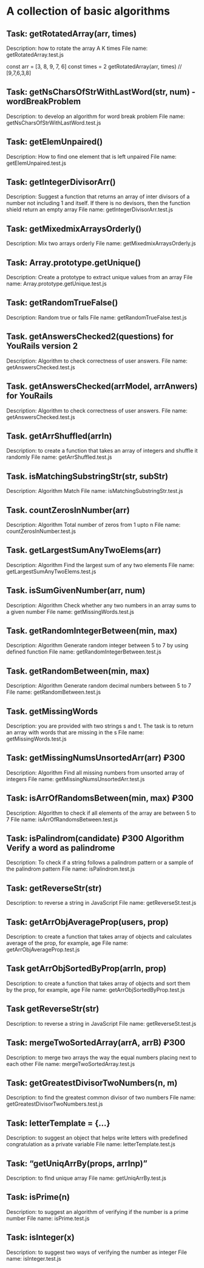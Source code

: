 # A collection of basic algorithms

## Task: getRotatedArray(arr, times)

Description: how to rotate the array A K times
File name: getRotatedArray.test.js

const arr = [3, 8, 9, 7, 6]
const times = 2
getRotatedArray(arr, times) // [9,7,6,3,8]

## Task: getNsCharsOfStrWithLastWord(str, num) - wordBreakProblem

Description: to develop an algorithm for word break problem
File name: getNsCharsOfStrWithLastWord.test.js

## Task: getElemUnpaired()

Description: How to find one element that is left unpaired
File name: getElemUnpaired.test.js

## Task: getIntegerDivisorArr()

Description: Suggest a function that returns an array of inter divisors of a number not including 1 and itself. If there is no devisors, then the function shield return an empty array
File name: getIntegerDivisorArr.test.js

## Task: getMixedmixArraysOrderly()

Description: Mix two arrays orderly
File name: getMixedmixArraysOrderly.js

## Task: Array.prototype.getUnique()

Description: Create a prototype to extract unique values from an array
File name: Array.prototype.getUnique.test.js

## Task: getRandomTrueFalse()

Description: Random true or falls
File name: getRandomTrueFalse.test.js

## Task. getAnswersChecked2(questions) for YouRails version 2

Description: Algorithm to check correctness of user answers.
File name: getAnswersChecked.test.js

## Task. getAnswersChecked(arrModel, arrAnwers) for YouRails

Description: Algorithm to check correctness of user answers.
File name: getAnswersChecked.test.js

## Task. getArrShuffled(arrIn)

Description: to create a function that takes an array of integers and shuffle it randomly
File name: getArrShuffled.test.js

## Task. isMatchingSubstringStr(str, subStr)

Description: Algorithm Match
File name: isMatchingSubstringStr.test.js

## Task. countZerosInNumber(arr)

Description: Algorithm Total number of zeros from 1 upto n
File name: countZerosInNumber.test.js

## Task. getLargestSumAnyTwoElems(arr)

Description: Algorithm Find the largest sum of any two elements
File name: getLargestSumAnyTwoElems.test.js

## Task. isSumGivenNumber(arr, num)

Description: Algorithm Check whether any two numbers in an array sums to a given number
File name: getMissingWords.test.js

## Task. getRandomIntegerBetween(min, max)

Description: Algorithm Generate random integer between 5 to 7 by using defined function
File name: getRandomIntegerBetween.test.js

## Task. getRandomBetween(min, max)

Description: Algorithm Generate random decimal numbers between 5 to 7
File name: getRandomBetween.test.js

## Task. getMissingWords

Description: you are provided with two strings s and t. The task is to return an array with words that are missing in the s
File name: getMissingWords.test.js

## Task: getMissingNumsUnsortedArr(arr) ₽300

Description: Algorithm Find all missing numbers from unsorted array of integers
File name: getMissingNumsUnsortedArr.test.js

## Task: isArrOfRandomsBetween(min, max) ₽300

Description: Algorithm to check if all elements of the array are between 5 to 7
File name: isArrOfRandomsBetween.test.js

## Task: isPalindrom(candidate) ₽300 Algorithm Verify a word as palindrome

Description: To check if a string follows a palindrom pattern or a sample of the palindrom pattern
File name: isPalindrom.test.js

## Task: getReverseStr(str)

Description: to reverse a string in JavaScript
File name: getReverseSt.test.js

## Task: getArrObjAverageProp(users, prop)

Description: to create a function that takes array of objects and calculates average of the prop, for example, age
File name: getArrObjAverageProp.test.js

## Task getArrObjSortedByProp(arrIn, prop)

Description: to create a function that takes array of objects and sort them by the prop, for example, age
File name: getArrObjSortedByProp.test.js

## Task getReverseStr(str)

Description: to reverse a string in JavaScript
File name: getReverseSt.test.js

## Task: mergeTwoSortedArray(arrA, arrB) ₽300

Description: to merge two arrays the way the equal numbers placing next to each other
File name: mergeTwoSortedArray.test.js

## Task: getGreatestDivisorTwoNumbers(n, m)

Description: to find the greatest common divisor of two numbers
File name: getGreatestDivisorTwoNumbers.test.js

## Task: letterTemplate = {...}

Description: to suggest an object that helps write letters with predefined congratulation as a private variable
File name: letterTemplate.test.js

## Task: “getUniqArrBy(props, arrInp)”

Description: to fInd unique array
File name: getUniqArrBy.test.js

## Task: isPrime(n)

Description: to suggest an algorithm of verifying if the number is a prime number
File name: isPrime.test.js

## Task: isInteger(x)

Description: to suggest two ways of verifying the number as integer
File name: isInteger.test.js
